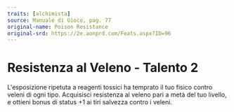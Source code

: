 ```yaml
---
traits: [alchimista]
source: Manuale di Gioco, pag. 77
original-name: Poison Resistance
original-srd: https://2e.aonprd.com/Feats.aspx?ID=96
---
```


# Resistenza al Veleno - Talento 2

L'esposizione ripetuta a reagenti tossici ha temprato il tuo fisico contro
veleni di ogni tipo. Acquisisci resistenza al veleno pari a metà del tuo
livello, e ottieni bonus di status +1 ai tiri salvezza contro i veleni.
